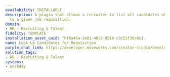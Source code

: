 ```yaml
---
availability: INSTALLABLE
description: A plugin that allows a recruiter to list all candidates who have applied
  to a given job requisition.
domain:
- HR - Recruiting & Talent
fidelity: TEMPLATE
installation_asset_uuid: fbf6a46a-2e01-46c2-9516-c9c51f36c8c1
name: Look Up Candidates for Requisition
purple_chat_link: https://developer.moveworks.com/creator-studio/developer-tools/purple-chat/?conversation=%7B%22startTimestamp%22%3A%2211%3A43+AM%22%2C%22messages%22%3A%5B%7B%22parts%22%3A%5B%7B%22richText%22%3A%22list+candidates+for+the+senior+product+manager+req%22%7D%5D%2C%22role%22%3A%22user%22%7D%2C%7B%22parts%22%3A%5B%7B%22reasoningSteps%22%3A%5B%7B%22richText%22%3A%22Searching+for+job+requisitions+matching+%27senior+product+manager%27+in+%3Cb%3Eworkday%3C%2Fb%3E.%22%2C%22status%22%3A%22success%22%7D%5D%7D%2C%7B%22richText%22%3A%22%3Cp%3EI+found+a+few+open+requisitions+for+%27Senior+Product+Manager%27.+Which+one+are+you+looking+for%3F%3C%2Fp%3E%22%7D%2C%7B%22buttons%22%3A%5B%7B%22buttonText%22%3A%22REQ-00123%3A+Senior+Product+Manager%2C+Core+Platform%22%7D%2C%7B%22buttonText%22%3A%22REQ-00125%3A+Senior+Product+Manager%2C+Growth%22%7D%2C%7B%22buttonText%22%3A%22REQ-00129%3A+Senior+Product+Manager%2C+International%22%7D%5D%7D%5D%2C%22role%22%3A%22assistant%22%7D%2C%7B%22parts%22%3A%5B%7B%22richText%22%3A%22REQ-00123%3A+Senior+Product+Manager%2C+Core+Platform%22%7D%5D%2C%22role%22%3A%22user%22%7D%2C%7B%22parts%22%3A%5B%7B%22reasoningSteps%22%3A%5B%7B%22richText%22%3A%22Fetching+candidates+for+requisition+%3Cb%3EREQ-00123%3C%2Fb%3E+from+%3Cb%3Eworkday%3C%2Fb%3E.%22%2C%22status%22%3A%22success%22%7D%5D%7D%2C%7B%22richText%22%3A%22%3Cp%3EHere+are+the+active+candidates+for+%3Cb%3EREQ-00123%3A+Senior+Product+Manager%2C+Core+Platform%3C%2Fb%3E%3A%3C%2Fp%3E%3Cul%3E%3Cli%3E%3Cb%3EAlice+Johnson%3C%2Fb%3E+-+Stage%3A+%3Ci%3EHiring+Manager+Interview%3C%2Fi%3E%3C%2Fli%3E%3Cli%3E%3Cb%3EBob+Williams%3C%2Fb%3E+-+Stage%3A+%3Ci%3EOn-site+Interview%3C%2Fi%3E%3C%2Fli%3E%3Cli%3E%3Cb%3ECharlie+Brown%3C%2Fb%3E+-+Stage%3A+%3Ci%3EApplication+Review%3C%2Fi%3E%3C%2Fli%3E%3Cli%3E%3Cb%3EDiana+Prince%3C%2Fb%3E+-+Stage%3A+%3Ci%3EOffer+Extended%3C%2Fi%3E%3C%2Fli%3E%3C%2Ful%3E%22%7D%2C%7B%22citations%22%3A%5B%7B%22citationTitle%22%3A%22REQ-00123%3A+Senior+Product+Manager%2C+Core+Platform%22%2C%22connectorName%22%3A%22workday%22%7D%5D%7D%5D%2C%22role%22%3A%22assistant%22%7D%5D%7D
solution_tags:
- HR - Recruiting & Talent
systems:
- workday
---
```

